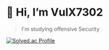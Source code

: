 # 👋 Hi, I’m VulX7302

> I'm studying offensive Security

[![Solved.ac Profile](http://mazassumnida.wtf/api/v2/generate_badge?boj=les730207)](https://solved.ac/les730207/)

<!---
VulX7302/VulX7302 is a ✨ special ✨ repository because its `README.md` (this file) appears on your GitHub profile.
You can click the Preview link to take a look at your changes.
--->
